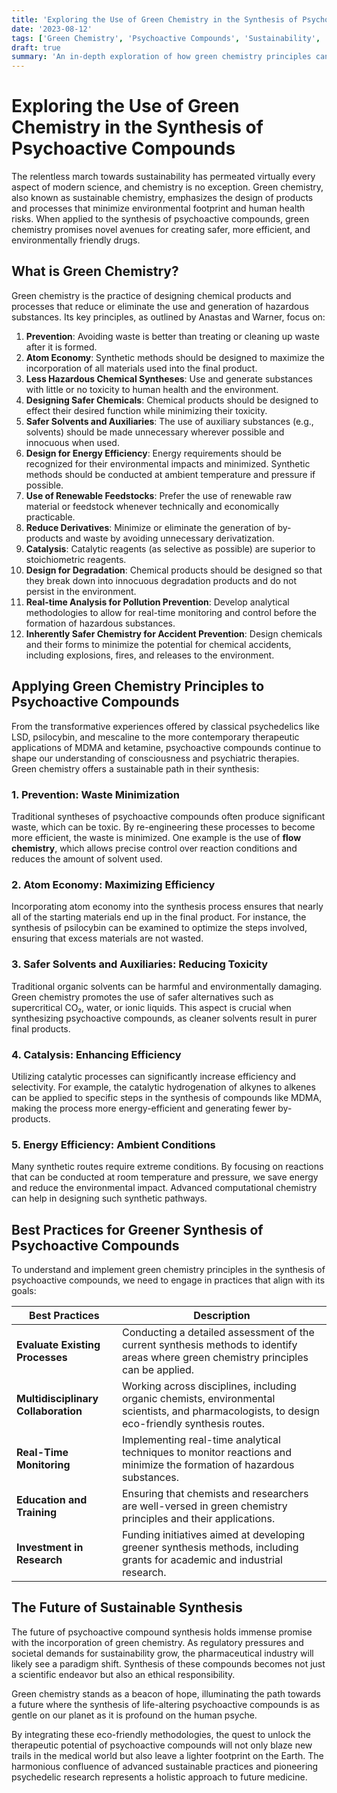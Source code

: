 ```yaml
---
title: 'Exploring the Use of Green Chemistry in the Synthesis of Psychoactive Compounds'
date: '2023-08-12'
tags: ['Green Chemistry', 'Psychoactive Compounds', 'Sustainability', 'Drug Synthesis']
draft: true
summary: 'An in-depth exploration of how green chemistry principles can revolutionize the synthesis of psychoactive compounds, offering sustainable and eco-friendly solutions to modern pharmaceuticals.'
---
```


# Exploring the Use of Green Chemistry in the Synthesis of Psychoactive Compounds

The relentless march towards sustainability has permeated virtually every aspect of modern science, and chemistry is no exception. Green chemistry, also known as sustainable chemistry, emphasizes the design of products and processes that minimize environmental footprint and human health risks. When applied to the synthesis of psychoactive compounds, green chemistry promises novel avenues for creating safer, more efficient, and environmentally friendly drugs.

## What is Green Chemistry?

Green chemistry is the practice of designing chemical products and processes that reduce or eliminate the use and generation of hazardous substances. Its key principles, as outlined by Anastas and Warner, focus on:

1. **Prevention**: Avoiding waste is better than treating or cleaning up waste after it is formed.
2. **Atom Economy**: Synthetic methods should be designed to maximize the incorporation of all materials used into the final product.
3. **Less Hazardous Chemical Syntheses**: Use and generate substances with little or no toxicity to human health and the environment.
4. **Designing Safer Chemicals**: Chemical products should be designed to effect their desired function while minimizing their toxicity.
5. **Safer Solvents and Auxiliaries**: The use of auxiliary substances (e.g., solvents) should be made unnecessary wherever possible and innocuous when used.
6. **Design for Energy Efficiency**: Energy requirements should be recognized for their environmental impacts and minimized. Synthetic methods should be conducted at ambient temperature and pressure if possible.
7. **Use of Renewable Feedstocks**: Prefer the use of renewable raw material or feedstock whenever technically and economically practicable.
8. **Reduce Derivatives**: Minimize or eliminate the generation of by-products and waste by avoiding unnecessary derivatization.
9. **Catalysis**: Catalytic reagents (as selective as possible) are superior to stoichiometric reagents.
10. **Design for Degradation**: Chemical products should be designed so that they break down into innocuous degradation products and do not persist in the environment.
11. **Real-time Analysis for Pollution Prevention**: Develop analytical methodologies to allow for real-time monitoring and control before the formation of hazardous substances.
12. **Inherently Safer Chemistry for Accident Prevention**: Design chemicals and their forms to minimize the potential for chemical accidents, including explosions, fires, and releases to the environment.

## Applying Green Chemistry Principles to Psychoactive Compounds

From the transformative experiences offered by classical psychedelics like LSD, psilocybin, and mescaline to the more contemporary therapeutic applications of MDMA and ketamine, psychoactive compounds continue to shape our understanding of consciousness and psychiatric therapies. Green chemistry offers a sustainable path in their synthesis:

### 1. Prevention: Waste Minimization

Traditional syntheses of psychoactive compounds often produce significant waste, which can be toxic. By re-engineering these processes to become more efficient, the waste is minimized. One example is the use of **flow chemistry**, which allows precise control over reaction conditions and reduces the amount of solvent used.

### 2. Atom Economy: Maximizing Efficiency

Incorporating atom economy into the synthesis process ensures that nearly all of the starting materials end up in the final product. For instance, the synthesis of psilocybin can be examined to optimize the steps involved, ensuring that excess materials are not wasted.

### 3. Safer Solvents and Auxiliaries: Reducing Toxicity

Traditional organic solvents can be harmful and environmentally damaging. Green chemistry promotes the use of safer alternatives such as supercritical CO₂, water, or ionic liquids. This aspect is crucial when synthesizing psychoactive compounds, as cleaner solvents result in purer final products.

### 4. Catalysis: Enhancing Efficiency

Utilizing catalytic processes can significantly increase efficiency and selectivity. For example, the catalytic hydrogenation of alkynes to alkenes can be applied to specific steps in the synthesis of compounds like MDMA, making the process more energy-efficient and generating fewer by-products.

### 5. Energy Efficiency: Ambient Conditions

Many synthetic routes require extreme conditions. By focusing on reactions that can be conducted at room temperature and pressure, we save energy and reduce the environmental impact. Advanced computational chemistry can help in designing such synthetic pathways.

## Best Practices for Greener Synthesis of Psychoactive Compounds

To understand and implement green chemistry principles in the synthesis of psychoactive compounds, we need to engage in practices that align with its goals:

| **Best Practices**                      | **Description**                                                                                             |
|-----------------------------------------|-------------------------------------------------------------------------------------------------------------|
| **Evaluate Existing Processes**         | Conducting a detailed assessment of the current synthesis methods to identify areas where green chemistry principles can be applied. |
| **Multidisciplinary Collaboration**     | Working across disciplines, including organic chemists, environmental scientists, and pharmacologists, to design eco-friendly synthesis routes. |
| **Real-Time Monitoring**                | Implementing real-time analytical techniques to monitor reactions and minimize the formation of hazardous substances. |
| **Education and Training**              | Ensuring that chemists and researchers are well-versed in green chemistry principles and their applications. |
| **Investment in Research**              | Funding initiatives aimed at developing greener synthesis methods, including grants for academic and industrial research. |

## The Future of Sustainable Synthesis

The future of psychoactive compound synthesis holds immense promise with the incorporation of green chemistry. As regulatory pressures and societal demands for sustainability grow, the pharmaceutical industry will likely see a paradigm shift. Synthesis of these compounds becomes not just a scientific endeavor but also an ethical responsibility.

Green chemistry stands as a beacon of hope, illuminating the path towards a future where the synthesis of life-altering psychoactive compounds is as gentle on our planet as it is profound on the human psyche.

By integrating these eco-friendly methodologies, the quest to unlock the therapeutic potential of psychoactive compounds will not only blaze new trails in the medical world but also leave a lighter footprint on the Earth. The harmonious confluence of advanced sustainable practices and pioneering psychedelic research represents a holistic approach to future medicine.